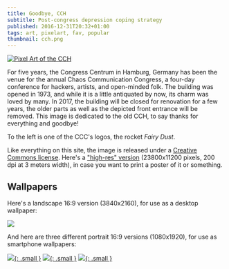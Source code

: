 ```yaml
---
title: Goodbye, CCH
subtitle: Post-congress depression coping strategy
published: 2016-12-31T20:32+01:00
tags: art, pixelart, fav, popular
thumbnail: cch.png
---
```


[![Pixel Art of the CCH](cch.png)](cch.png)

For five years, the Congress Centrum in Hamburg, Germany has been the venue for the annual Chaos Communication Congress, a four-day conference for hackers, artists, and open-minded folk. The building was opened in 1973, and while it is a little antiquated by now, its charm was loved by many. In 2017, the building will be closed for renovation for a few years, the older parts as well as the depicted front entrance will be removed. This image is dedicated to the old CCH, to say thanks for everything and goodbye!

To the left is one of the CCC's logos, the rocket *Fairy Dust*.

Like everything on this site, the image is released under a [Creative Commons license](/about/). Here's a ["high-res" version](cch-high-res.png) (23800x11200 pixels, 200 dpi at 3 meters width), in case you want to print a poster of it or something.

## Wallpapers

Here's a landscape 16:9 version (3840x2160), for use as a desktop wallpaper:

[![](cch-desktop-wallpaper.png)](cch-desktop-wallpaper.png)

And here are three different portrait 16:9 versions (1080x1920), for use as smartphone wallpapers:

[![](cch-smartphone-wallpaper-1.png){: .small }](cch-smartphone-wallpaper-1.png)
[![](cch-smartphone-wallpaper-2.png){: .small }](cch-smartphone-wallpaper-2.png)
[![](cch-smartphone-wallpaper-3.png){: .small }](cch-smartphone-wallpaper-3.png)
